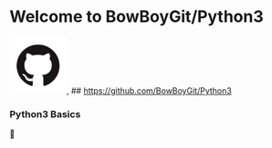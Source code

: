 # Welcome to BowBoyGit/Python3



<img src="images/GitHub-Mark.png" width=100>, ## https://github.com/BowBoyGit/Python3

<!-- [GitHub](http://github.com) -->



<!-- <img src="images/pylogo.png" width=100>
![](images/pylogo.png) -->





<!-- As Grace Hopper said:
> I’ve always been more interested
> in the future than in the past. -->

### Python3 Basics

:snake:

















